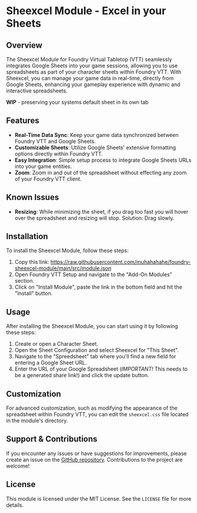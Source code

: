 # Sheexcel Module - Excel in your Sheets

## Overview

The Sheexcel Module for Foundry Virtual Tabletop (VTT) seamlessly integrates Google Sheets into your game sessions, allowing you to use spreadsheets as part of your character sheets within Foundry VTT. With Sheexcel, you can manage your game data in real-time, directly from Google Sheets, enhancing your gameplay experience with dynamic and interactive spreadsheets.

**WIP** - preserving your systems default sheet in its own tab

## Features

- **Real-Time Data Sync**: Keep your game data synchronized between Foundry VTT and Google Sheets.
- **Customizable Sheets**: Utilize Google Sheets' extensive formatting options directly within Foundry VTT.
- **Easy Integration**: Simple setup process to integrate Google Sheets URLs into your game entities.
- **Zoom**: Zoom in and out of the spreadsheet without effecting any zoom of your Foundry VTT client.

## Known Issues

- **Resizing**: While minimizing the sheet, if you drag too fast you will hover over the spreadsheet and resizing will stop. Solution: Drag slowly.

## Installation

To install the Sheexcel Module, follow these steps:

1. Copy this link: https://raw.githubusercontent.com/muhahahahe/foundry-sheexcel-module/main/src/module.json
2. Open Foundry VTT Setup and navigate to the "Add-On Modules" section.
3. Click on "Install Module", paste the link in the bottom field and hit the "Install" button.

## Usage

After installing the Sheexcel Module, you can start using it by following these steps:

1. Create or open a Character Sheet.
2. Open the Sheet Configuration and select Sheexcel for "This Sheet".
3. Navigate to the "Spreedsheet" tab where you'll find a new field for entering a Google Sheet URL.
4. Enter the URL of your Google Spreadsheet (*IMPORTANT!* This needs to be a generated share link!) and click the update button.

## Customization

For advanced customization, such as modifying the appearance of the spreadsheet within Foundry VTT, you can edit the `sheexcel.css` file located in the module's directory.

## Support & Contributions

If you encounter any issues or have suggestions for improvements, please create an issue on the [GitHub repository](https://github.com/muhahahahe/foundry-sheexcel-module/issues). Contributions to the project are welcome!

## License

This module is licensed under the MIT License. See the `LICENSE` file for more details.